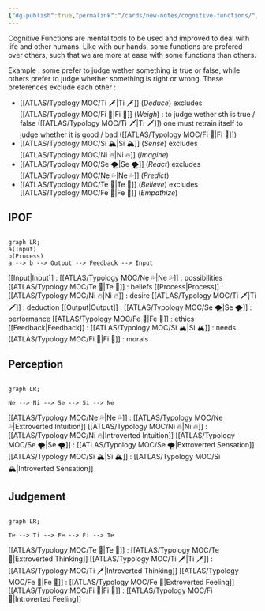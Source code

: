 ```yaml
---
{"dg-publish":true,"permalink":"/cards/new-notes/cognitive-functions/","created":"","updated":""}
---
```



Cognitive Functions are mental tools to be used and improved to deal with life and other humans. 
Like with our hands, some functions are prefered over others, such that we are more at ease with some functions than others. 

Example : some prefer to judge wether something is true or false, while others prefer to judge whether something is right or wrong. 
These preferences exclude each other : 
- [[ATLAS/Typology MOC/Ti 🗡️\|Ti 🗡️]] (*Deduce*) excludes [[ATLAS/Typology MOC/Fi 🔱\|Fi 🔱]] (*Weigh*) : to judge wether sth is true / false ([[ATLAS/Typology MOC/Ti 🗡️\|Ti 🗡️]]) one must retrain itself to judge whether it is good / bad ([[ATLAS/Typology MOC/Fi 🔱\|Fi 🔱]])
- [[ATLAS/Typology MOC/Si 🏔️\|Si 🏔️]] (*Sense*) excludes [[ATLAS/Typology MOC/Ni 🔥\|Ni 🔥]] (*Imagine*) 
- [[ATLAS/Typology MOC/Se 🌪️\|Se 🌪️]] (*React*) excludes [[ATLAS/Typology MOC/Ne 💦\|Ne 💦]] (*Predict*)
- [[ATLAS/Typology MOC/Te 🏹\|Te 🏹]] (*Believe*) excludes [[ATLAS/Typology MOC/Fe 💉\|Fe 💉]] (*Empathize*) 

## IPOF
```mermaid

graph LR; 
a(Input)
b(Process)
a --> b --> Output --> Feedback --> Input
```

[[Input\|Input]] : 
	[[ATLAS/Typology MOC/Ne 💦\|Ne 💦]] : possibilities
	[[ATLAS/Typology MOC/Te 🏹\|Te 🏹]] : beliefs 
[[Process\|Process]] : 
	[[ATLAS/Typology MOC/Ni 🔥\|Ni 🔥]] : desire
	[[ATLAS/Typology MOC/Ti 🗡️\|Ti 🗡️]] : deduction
[[Output\|Output]] : 
	[[ATLAS/Typology MOC/Se 🌪️\|Se 🌪️]] : performance
	[[ATLAS/Typology MOC/Fe 💉\|Fe 💉]] : ethics
[[Feedback\|Feedback]] : 
	[[ATLAS/Typology MOC/Si 🏔️\|Si 🏔️]] : needs
	[[ATLAS/Typology MOC/Fi 🔱\|Fi 🔱]] : morals

## Perception
```mermaid

graph LR; 

Ne --> Ni --> Se --> Si --> Ne

```

[[ATLAS/Typology MOC/Ne 💦\|Ne 💦]] : [[ATLAS/Typology MOC/Ne 💦\|Extroverted Intuition]]
[[ATLAS/Typology MOC/Ni 🔥\|Ni 🔥]] : [[ATLAS/Typology MOC/Ni 🔥\|Introverted Intuition]]
[[ATLAS/Typology MOC/Se 🌪️\|Se 🌪️]] : [[ATLAS/Typology MOC/Se 🌪️\|Extroverted Sensation]]
[[ATLAS/Typology MOC/Si 🏔️\|Si 🏔️]] : [[ATLAS/Typology MOC/Si 🏔️\|Introverted Sensation]]

## Judgement
```mermaid

graph LR; 

Te --> Ti --> Fe --> Fi --> Te

```

[[ATLAS/Typology MOC/Te 🏹\|Te 🏹]] : [[ATLAS/Typology MOC/Te 🏹\|Extroverted Thinking]] 
[[ATLAS/Typology MOC/Ti 🗡️\|Ti 🗡️]] : [[ATLAS/Typology MOC/Ti 🗡️\|Introverted Thinking]]
[[ATLAS/Typology MOC/Fe 💉\|Fe 💉]] : [[ATLAS/Typology MOC/Fe 💉\|Extroverted Feeling]]
[[ATLAS/Typology MOC/Fi 🔱\|Fi 🔱]] : [[ATLAS/Typology MOC/Fi 🔱\|Introverted Feeling]]

